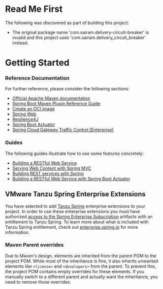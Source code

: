 # Read Me First
The following was discovered as part of building this project:

* The original package name 'com.sairam.delivery-circuit-breaker' is invalid and this project uses 'com.sairam.delivery_circuit_breaker' instead.

# Getting Started

### Reference Documentation
For further reference, please consider the following sections:

* [Official Apache Maven documentation](https://maven.apache.org/guides/index.html)
* [Spring Boot Maven Plugin Reference Guide](https://docs.spring.io/spring-boot/3.4.8/maven-plugin)
* [Create an OCI image](https://docs.spring.io/spring-boot/3.4.8/maven-plugin/build-image.html)
* [Spring Web](https://docs.spring.io/spring-boot/3.4.8/reference/web/servlet.html)
* [Resilience4J](https://docs.spring.io/spring-cloud-circuitbreaker/reference/spring-cloud-circuitbreaker-resilience4j.html)
* [Spring Boot Actuator](https://docs.spring.io/spring-boot/3.4.8/reference/actuator/index.html)
* [Spring Cloud Gateway Traffic Control [Enterprise]](https://techdocs.broadcom.com/us/en/vmware-tanzu/spring/spring-cloud-gateway-extensions/1-0-0/scg-extensions/traffic-control.html)

### Guides
The following guides illustrate how to use some features concretely:

* [Building a RESTful Web Service](https://spring.io/guides/gs/rest-service/)
* [Serving Web Content with Spring MVC](https://spring.io/guides/gs/serving-web-content/)
* [Building REST services with Spring](https://spring.io/guides/tutorials/rest/)
* [Building a RESTful Web Service with Spring Boot Actuator](https://spring.io/guides/gs/actuator-service/)

## VMware Tanzu Spring Enterprise Extensions

You have selected to add [Tanzu Spring](https://www.vmware.com/products/app-platform/tanzu-spring) enterprise extensions to your project.
In order to use these enterprise extensions you must have authorized [access to the Spring Enterprise Subscription](https://techdocs.broadcom.com/us/en/vmware-tanzu/spring/tanzu-spring/commercial/spring-tanzu/guide-artifact-repository-administrators.html) artifacts with an entitlement to Tanzu Spring.
To learn more about what is included with Tanzu Spring entitlement, check out [enterprise.spring.io](https://enterprise.spring.io/) for more information.

### Maven Parent overrides

Due to Maven's design, elements are inherited from the parent POM to the project POM.
While most of the inheritance is fine, it also inherits unwanted elements like `<license>` and `<developers>` from the parent.
To prevent this, the project POM contains empty overrides for these elements.
If you manually switch to a different parent and actually want the inheritance, you need to remove those overrides.

